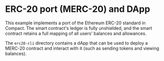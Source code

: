 # ERC-20 port (MERC-20) and DApp

This example implements a port of the Ethereum ERC-20 standard in 
Compact. The smart contract's ledger is fully unshielded, and the smart
contract retains a full mapping of all users' balances and allowances.

The `erc20-cli` directory contains a dApp that can be used to deploy
a MERC-20 contract and interact with it (such as sending tokens and 
viewing balances).